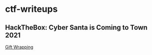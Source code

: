 # ctf-writeups

## HackTheBox: Cyber Santa is Coming to Town 2021
[Gift Wrapping](/HackTheBox/gift-wrapping/)
